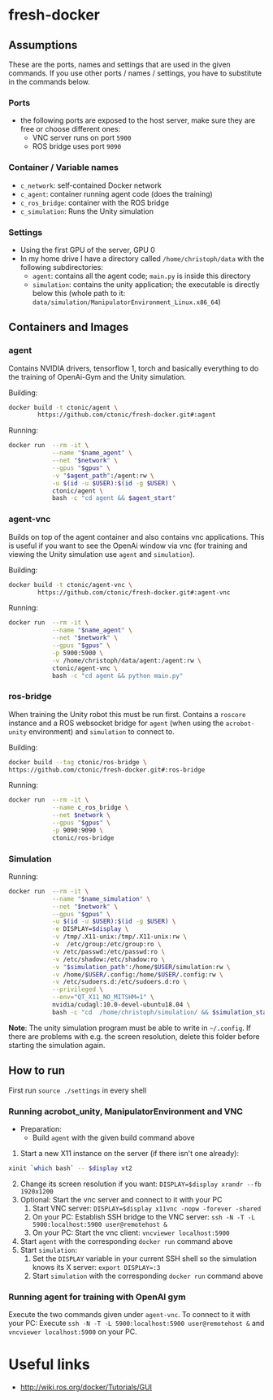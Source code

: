 # fresh-docker
## Assumptions
These are the ports, names and settings that are used in the given commands.
If you use other ports / names / settings, you have to substitute in the commands below.

### Ports
- the following ports are exposed to the host server, make sure they are free or choose different ones:
    - VNC server runs on port `5900`
    - ROS bridge uses port `9090`

### Container / Variable names
- `c_network`: self-contained Docker network
- `c_agent`: container running agent code (does the training)
- `c_ros_bridge`: container with the ROS bridge
- `c_simulation`: Runs the Unity simulation

### Settings
- Using the first GPU of the server, GPU 0
- In my home drive I have a directory called `/home/christoph/data` with the following subdirectories:
    - `agent`: contains all the agent code; `main.py` is inside this directory
    - `simulation`: contains the unity application; the executable is directly below this (whole path to it: `data/simulation/ManipulatorEnvironment_Linux.x86_64`)

## Containers and Images
### agent
Contains NVIDIA drivers, tensorflow 1, torch and basically everything to do the training of OpenAi-Gym and the Unity simulation. 

Building:
```bash
docker build -t ctonic/agent \
        https://github.com/ctonic/fresh-docker.git#:agent
```

Running:
```bash
docker run  --rm -it \
            --name "$name_agent" \
            --net "$network" \
            --gpus "$gpus" \
            -v "$agent_path":/agent:rw \
            -u $(id -u $USER):$(id -g $USER) \
            ctonic/agent \
            bash -c "cd agent && $agent_start"
```

### agent-vnc
Builds on top of the agent container and also contains vnc applications.
This is useful if you want to see the OpenAi window via vnc (for training and viewing the Unity simulation use `agent` and `simulation`).

Building: 
```bash
docker build -t ctonic/agent-vnc \
        https://github.com/ctonic/fresh-docker.git#:agent-vnc
```

Running:
```bash
docker run  --rm -it \
            --name "$name_agent" \
            --net "$network" \
            --gpus "$gpus" \
            -p 5900:5900 \
            -v /home/christoph/data/agent:/agent:rw \
            ctonic/agent-vnc \
            bash -c "cd agent && python main.py"
```

### ros-bridge
When training the Unity robot this must be run first.
Contains a `roscore` instance and a ROS websocket bridge for `agent` (when using the `acrobot-unity` environment) and `simulation` to connect to.

Building:
```bash
docker build --tag ctonic/ros-bridge \
https://github.com/ctonic/fresh-docker.git#:ros-bridge
```

Running: 
```bash
docker run  --rm -it \
            --name c_ros_bridge \
            --net $network \
            --gpus "$gpus" \
            -p 9090:9090 \
            ctonic/ros-bridge
```

### Simulation
Running:
```bash
docker run  --rm -it \
            --name "$name_simulation" \
            --net "$network" \
            --gpus "$gpus" \
            -u $(id -u $USER):$(id -g $USER) \
            -e DISPLAY=$display \
            -v /tmp/.X11-unix:/tmp/.X11-unix:rw \
            -v  /etc/group:/etc/group:ro \
            -v /etc/passwd:/etc/passwd:ro \
            -v /etc/shadow:/etc/shadow:ro \
            -v "$simulation_path":/home/$USER/simulation:rw \
            -v /home/$USER/.config:/home/$USER/.config:rw \
            -v /etc/sudoers.d:/etc/sudoers.d:ro \
            --privileged \
            --env="QT_X11_NO_MITSHM=1" \
            nvidia/cudagl:10.0-devel-ubuntu18.04 \
            bash -c "cd  /home/christoph/simulation/ && $simulation_start"
```

**Note**: The unity simulation program must be able to write in `~/.config`. If there are problems with e.g. the screen resolution, delete this folder before starting the simulation again.


## How to run
First run `source ./settings` in every shell

### Running acrobot_unity, ManipulatorEnvironment and VNC
- Preparation:
    - Build `agent` with the given build command above
1. Start a new X11 instance on the server (if there isn't one already): 
```bash
xinit `which bash` -- $display vt2
```
2. Change its screen resolution if you want: `DISPLAY=$display xrandr --fb 1920x1200`
3. Optional: Start the vnc server and connect to it with your PC
    1. Start VNC server: `DISPLAY=$display x11vnc -nopw -forever -shared`
    2. On your PC: Establish SSH bridge to the VNC server: `ssh -N -T -L 5900:localhost:5900 user@remotehost &`
    3. On your PC: Start the vnc client: `vncviewer localhost:5900`
4. Start `agent` with the corresponding `docker run` command above
5. Start `simulation`:
    1. Set the `DISPLAY` variable in your current SSH shell so the simulation knows its X server: `export DISPLAY=:3`
    2. Start `simulation` with the corresponding `docker run` command above

### Running agent for training with OpenAI gym
Execute the two commands given under `agent-vnc`.
To connect to it with your PC:
Execute `ssh -N -T -L 5900:localhost:5900 user@remotehost &` and `vncviewer localhost:5900` on your PC.

# Useful links
- http://wiki.ros.org/docker/Tutorials/GUI
